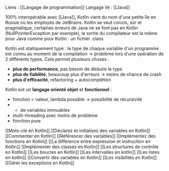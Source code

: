 Liens : [[Langage de programmation]]
Langage lié : [[Java]]

100% interopérable avec [[Java]], Kotlin vient du nom d'une petite île en Russie où les employés de JetBrains. Kotlin se veut concis, sûr et pragmatique, certaines erreurs de Java ne se font pas en Kotlin (NullPointerException par exemple), la sortie du compilateur est la même pour Java comme pour Kotlin : un fichier .class

Kotlin est statiquement typé : le type de chaque variable d'un programme est connu au moment de la compilation -> problème lors d'une opération de 2 différents types. Cela permet plusieurs choses :
- **plus de performance**, pas besoin de déduire le type
- **plus de fiabilité**, beaucoup plus d'erreurs -> moins de chance de crash
- **plus d'efficacité**, refactoring + autocomplétion

Kotlin est un **langage orienté objet** et **fonctionnel** : 
- fonction = valeur, lambda possible -> possibilité de récursivité
- + de variables immuables
- multi-threading avec moins de problème
- fonction pure

[[Mots-clé en Kotlin]]
[[Déclarez et initialisez des variables en Kotlin]]
[[Commenter en Kotlin]]
[[Référencer des variables]]
[[Implémentez des fonctions en Kotlin]]
[[La différence entre expression et instruction en Kotlin]]
[[Implémenter des classes en Kotlin]]
[[Les structures de contrôle en Kotlin]]
[[Les boucles en Kotlin]]
[[Les intervalles en kotlin]]
[[Les listes en kotlin]]
[[Convertir des variables en Kotlin]]
[[Les visibilités en Kotlin]]
[[Gérer les exceptions en Kotlin]]